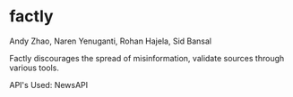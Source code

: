 # factly
Andy Zhao, Naren Yenuganti, Rohan Hajela, Sid Bansal


Factly discourages the spread of misinformation, validate sources through various tools.

API's Used: NewsAPI
